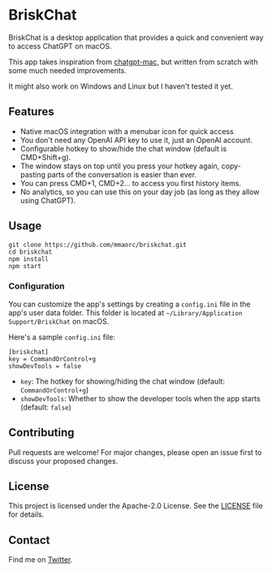 # BriskChat

BriskChat is a desktop application that provides a quick and convenient way to access ChatGPT on macOS. 

This app takes inspiration from [chatgpt-mac](https://github.com/vincelwt/chatgpt-mac), but written from scratch with some much needed improvements.

It might also work on Windows and Linux but I haven't tested it yet.

## Features

* Native macOS integration with a menubar icon for quick access
* You don't need any OpenAI API key to use it, just an OpenAI account.
* Configurable hotkey to show/hide the chat window (default is CMD+Shift+g).
* The window stays on top until you press your hotkey again, copy-pasting parts of the conversation is easier than ever.
* You can press CMD+1, CMD+2... to access you first history items.
* No analytics, so you can use this on your day job (as long as they allow using ChatGPT).

## Usage

```
git clone https://github.com/mmaorc/briskchat.git
cd briskchat
npm install
npm start
```

### Configuration

You can customize the app's settings by creating a `config.ini` file in the app's user data folder. This folder is located at `~/Library/Application Support/BriskChat` on macOS.

Here's a sample `config.ini` file:

```
[briskchat]
key = CommandOrControl+g
showDevTools = false
```

- `key`: The hotkey for showing/hiding the chat window (default: `CommandOrControl+g`)
- `showDevTools`: Whether to show the developer tools when the app starts (default: `false`)

## Contributing

Pull requests are welcome! For major changes, please open an issue first to discuss your proposed changes.

## License

This project is licensed under the Apache-2.0 License. See the [LICENSE](LICENSE) file for details.

## Contact

Find me on [Twitter](https://bit.ly/3CgS5XA).